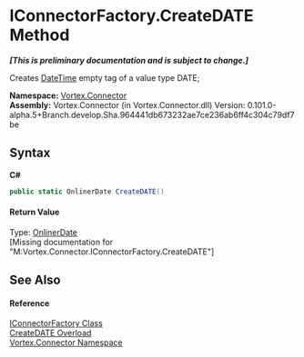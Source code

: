 # IConnectorFactory.CreateDATE Method 
 _**\[This is preliminary documentation and is subject to change.\]**_

Creates <a href="http://msdn2.microsoft.com/en-us/library/03ybds8y" target="_blank">DateTime</a> empty tag of a value type DATE;

**Namespace:**&nbsp;<a href="N_Vortex_Connector.md">Vortex.Connector</a><br />**Assembly:**&nbsp;Vortex.Connector (in Vortex.Connector.dll) Version: 0.101.0-alpha.5+Branch.develop.Sha.964441db673232ae7ce236ab6ff4c304c79df7be

## Syntax

**C#**<br />
``` C#
public static OnlinerDate CreateDATE()
```


#### Return Value
Type: <a href="T_Vortex_Connector_ValueTypes_OnlinerDate.md">OnlinerDate</a><br />\[Missing <returns> documentation for "M:Vortex.Connector.IConnectorFactory.CreateDATE"\]

## See Also


#### Reference
<a href="T_Vortex_Connector_IConnectorFactory.md">IConnectorFactory Class</a><br /><a href="Overload_Vortex_Connector_IConnectorFactory_CreateDATE.md">CreateDATE Overload</a><br /><a href="N_Vortex_Connector.md">Vortex.Connector Namespace</a><br />